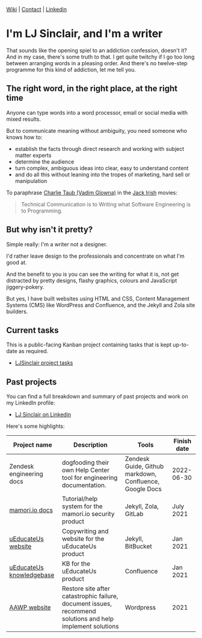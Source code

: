 [Wiki](https://github.com/ljsinclair/ljsinclair/wiki) | [Contact](mailto:projects@ljsinclair.net) | [Linkedin](https://www.linkedin.com/in/ljsinclair/)

# I'm LJ Sinclair, and I'm a writer

That sounds like the opening spiel to an addiction confession, doesn't it? And in my case, there's some truth to that. I get quite twitchy if I go too long between arranging words in a pleasing order. And there's no twelve-step programme for this kind of addiction, let me tell you.

## The right word, in the right place, at the right time

Anyone can type words into a word processor, email or social media with mixed results.

But to communicate meaning without ambiguity, you need someone who knows how to:

* establish the facts through direct research and working with subject matter experts
* determine the audience
* turn complex, ambiguous ideas into clear, easy to understand content
* and do all this without leaning into the tropes of marketing, hard sell or manipulation

To paraphrase  [Charlie Taub (Vadim Glowna)](https://en.wikipedia.org/wiki/Vadim_Glowna) in the [Jack Irish](https://en.wikipedia.org/wiki/Jack_Irish) movies:

> Technical Communication is to Writing what Software Engineering is to Programming.

## But why isn't it pretty?

Simple really: I'm a writer not a designer.

I'd rather leave design to the professionals and concentrate on what I'm good at.

And the benefit to you is you can see the writing for what it is, not get distracted by pretty designs, flashy graphics, colours and JavaScript jiggery-pokery.

But yes, I have built websites using HTML and CSS, Content Management Systems (CMS) like WordPress and Confluence, and the Jekyll and Zola site builders.

## Current tasks

This is a public-facing Kanban project containing tasks that is kept up-to-date as required.

* [LJSinclair project tasks](https://github.com/users/ljsinclair/projects/2/views/1)

## Past projects

You can find a full breakdown and summary of past projects and work on my LinkedIn profile:

* [LJ Sinclair on Linkedin](https://www.linkedin.com/in/ljsinclair/)

Here's some highlights:

| Project name | Description | Tools | Finish date |
|---|---|---|---|
| Zendesk engineering docs | dogfooding their own Help Center tool for engineering documentation. | Zendesk Guide, Github markdown, Confluence, Google Docs | 2022-06-30 |
| [mamori.io docs](https://doc.mamori.io) | Tutorial/help system for the mamori.io security product | Jekyll, Zola, GitLab | July 2021
| [uEducateUs website](https://ueducateus.com.au) | Copywriting and website for the uEducateUs product | Jekyll, BitBucket | Jan 2021 |
| [uEducateUs knowledgebase](https://linkedsuccess.atlassian.net/wiki/spaces/UKB/overview) | KB for the uEducateUs product | Confluence | Jan 2021 |
| [AAWP website](https://aawp.org.au) | Restore site after catastrophic failure, document issues, recommend solutions and help implement solutions | Wordpress | 2021 |
